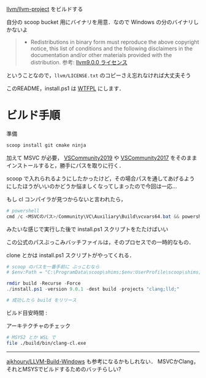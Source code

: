 
[llvm/llvm-project](https://github.com/llvm/llvm-project) をビルドする

自分の scoop bucket 用にバイナリを用意．なので Windows の分のバイナリしかないよ


>    * Redistributions in binary form must reproduce the above copyright notice,
      this list of conditions and the following disclaimers in the
      documentation and/or other materials provided with the distribution.
      参考: [llvm9.0.0 ライセンス](http://releases.llvm.org/9.0.0/LICENSE.TXT)


ということなので，`llvm/LICENSE.txt` のコピーさえ忘れなければ大丈夫そう


このREADME，install.ps1 は [WTFPL](http://www.wtfpl.net/) にします．

# ビルド手順

準備

```powershell
scoop install git cmake ninja
```

加えて MSVC が必要， [VSCommunity2019](https://docs.microsoft.com/en-us/visualstudio/releases/2019/release-notes-history?view=vs-2019) や [VSCommunity2017](https://docs.microsoft.com/en-us/visualstudio/releases/2019/release-notes-history?view=vs-2019) をそのままインストールすると，勝手にパスを取りに行く．


scoop で入れられるようにしたかったけど，その場合パスを通してあげるようにしたほうがいいのかどうか悩ましくなってしまったので今回は一応…


もし cl コンパイラが見つからないと言われたら，

```powershell
# powershell
cmd /c <MSVCのパス>/Community\VC\Auxiliary\Build\vcvars64.bat && powershell
```

みたいな感じで実行した後で install.ps1 スクリプトをたたけばいい

この公式のパスぶっこみバッチファイルは，そのプロセスでの一時的なもの．


clone とかは install.ps1 スクリプトがやってくれる．

```powershell
# scoop のパスを一番手前に ぶっこむなら
# $env:Path = "C:\ProgramData\scoop\shims;$env:UserProfile\scoop\shims;$env:Path"

rmdir build -Recurse -Force
./install.ps1 -version 9.0.1 -dest build -projects "clang;lld;"

# 成功したら build をリリース
```

ビルド目安時間 : 


アーキテクチャのチェック

```bash
# MSYS2 とか WSL で
file ./build/bin/clang-cl.exe
```


---

[ajkhoury/LLVM-Build-Windows](https://github.com/ajkhoury/LLVM-Build-Windows) も参考になるかもしれない．
MSVCかClang，それとMSYSでビルドするためのバッチらしい?

